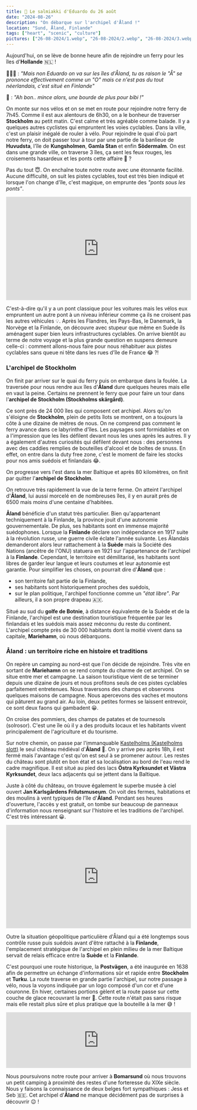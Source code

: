 ```yaml
---
title: 🍬 Le salmiakki d'Eduardo du 26 août
date: "2024-08-26"
description: "On débarque sur l'archipel d'Åland !"
location: "Sund, Åland, Finlande"
tags: ["heart", "scenic", "culture"]
pictures: ["26-08-2024/1.webp", "26-08-2024/2.webp", "26-08-2024/3.webp", "26-08-2024/4.webp", "26-08-2024/5.webp", "26-08-2024/6.webp", "26-08-2024/7.webp", "26-08-2024/8.webp", "26-08-2024/9.webp"]
---
```


Aujourd'hui, on se lève de bonne heure afin de rejoindre un ferry pour les îles d'**Hollande** 🇳🇱 !

🙅🏼‍♀️ : *"Mais non Eduardo on va sur les îles d'Åland, tu as raison le \"Å\" se prononce effectivement comme un \"O\" mais ce n'est pas du tout néerlandais, c'est situé en Finlande"*

🦩 : *"Ah bon.. mince alors, une bourde de plus pour bibi !"*

On monte sur nos vélos et on se met en route pour rejoindre notre ferry de 7h45. Comme il est aux alentours de 6h30, on a le bonheur de traverser **Stockholm** au petit matin. C'est calme et très agréable comme balade. Il y a quelques autres cyclistes qui empruntent les voies cyclables. Dans la ville, c'est un plaisir inégalé de rouler à vélo. Pour rejoindre le quai d'où part notre ferry, on doit passer tour à tour par une partie de la banlieue de **Huvudsta**, l'île de **Kungsholmen**, **Gamla Stan** et enfin **Södermalm**. On est dans une grande ville, on traverse 3 îles, ça sent les feux rouges, les croisements hasardeux et les ponts cette affaire 🤔 ?

Pas du tout 😇. On enchaîne toute notre route avec une étonnante facilité. Aucune difficulté, on suit les pistes cyclables, tout est très bien indiqué et lorsque l'on change d'île, c'est magique, on emprunte des *"ponts sous les ponts"*.

<div style="width: 100%; height: 0; position: relative; padding-bottom: 56%;"><iframe src="https://giphy.com/embed/UC047aLAbwzDi" style="top: 0; left: 0; width: 100%; height: 100%; position: absolute; border: 0;" allowfullscreen scrolling="no" allow="encrypted-media;" class="giphy-embed"></iframe></div>

C'est-à-dire qu'il y a un pont classique pour les voitures mais les vélos eux empruntent un autre pont à un niveau inférieur comme ça ils ne croisent pas les autres véhicules 💡. Après les Flandres, les Pays-Bas, le Danemark, la Norvège et la Finlande, on découvre avec stupeur que même en Suède ils aménagent super bien leurs infrastructures cyclables. On arrive bientôt au terme de notre voyage et la plus grande question en suspens demeure celle-ci : comment allons-nous faire pour nous réhabituer aux pistes cyclables sans queue ni tête dans les rues d'île de France 😂 ?! 

### L'archipel de Stockholm 
On finit par arriver sur le quai du ferry puis on embarque dans la foulée. La traversée pour nous rendre aux îles d'**Åland** dure quelques heures mais elle en vaut la peine. Certains ne prennent le ferry que pour faire un tour dans l'**archipel de Stockholm (Stockholms skärgård)**.

Ce sont près de 24 000 îles qui composent cet archipel. Alors qu'on s'éloigne de **Stockholm**, plein de petits îlots se montrent, on a toujours la côte à une dizaine de mètres de nous. On ne comprend pas comment le ferry avance dans ce labyrinthe d'îles. Les paysages sont formidables et on a l'impression que les îles défilent devant nous les unes après les autres. Il y a également d'autres curiosités qui défilent devant nous : des personnes avec des caddies remplies de bouteilles d'alcool et de boîtes de snuss. En effet, on entre dans la duty free zone, c'est le moment de faire les stocks pour nos amis suédois et finlandais 😂.

On progresse vers l'est dans la mer Baltique et après 80 kilomètres, on finit par quitter l'**archipel de Stockholm**.

On retrouve très rapidement la vue de la terre ferme. On atteint l'archipel d'**Åland**, lui aussi morcelé en de nombreuses îles, il y en aurait près de 6500 mais moins d'une centaine d'habitées. 

**Åland** bénéficie d'un statut très particulier. Bien qu'appartenant techniquement à la Finlande, la province jouit d'une autonomie gouvernementale. De plus, ses habitants sont en immense majorité suédophones. Lorsque la **Finlande** déclare son indépendance en 1917 suite à la révolution russe, une guerre civile éclate l'année suivante. Les Ålandais demanderont alors leur rattachement à la **Suède** mais la Société des Nations (ancêtre de l'ONU) statuera en 1921 sur l'appartenance de l'archipel à la **Finlande**. Cependant, le territoire est démilitarisé, les habitants sont libres de garder leur langue et leurs coutumes et leur autonomie est garantie. Pour simplifier les choses, on pourrait dire d'**Åland** que :
- son territoire fait partie de la Finlande,
- ses habitants sont historiquement proches des suédois,
- sur le plan politique, l'archipel fonctionne comme un *"état libre"*. Par ailleurs, il a son propre drapeau 🇦🇽.

Situé au sud du **golfe de Botnie**, à distance équivalente de la Suède et de la Finlande, l'archipel est une destination touristique fréquentée par les finlandais et les suédois mais assez méconnu du reste du continent. L'archipel compte près de 30 000 habitants dont la moitié vivent dans sa capitale, **Mariehamn**, où nous débarquons. 

### Åland : un territoire riche en histoire et traditions 

On repère un camping au nord-est que l'on décide de rejoindre. Très vite en sortant de **Mariehamn** on se rend compte du charme de cet archipel. On se situe entre mer et campagne. La saison touristique vient de se terminer depuis une dizaine de jours et nous profitons seuls de ces pistes cyclables parfaitement entretenues. Nous traversons des champs et observons quelques maisons de campagne. Nous apercevons des vaches et moutons qui pâturent au grand air. Au loin, deux petites formes se laissent entrevoir, ce sont deux faons qui gambadent 😀.

On croise des pommiers, des champs de patates et de tournesols (solrosor). C'est une île où il y a des produits locaux et les habitants vivent principalement de l'agriculture et du tourisme.

Sur notre chemin, on passe par l'immanquable [Kastelholms (Kastelholms slott)](https://www.museum.ax/museer-sevardheter/kastelholms-slott) le seul château médiéval d'**Åland** 🏰. On y arrive peu après 18h, il est fermé mais l'avantage c'est qu'on est seul à se promener autour. Les restes du château sont plutôt en bon état et sa localisation au bord de l'eau rend le cadre magnifique. Il est situé au pied des lacs **Östra Kyrksundet et Västra Kyrksundet**, deux lacs adjacents qui se jettent dans la Baltique.

Juste à côté du château, on trouve également le superbe musée à ciel ouvert **Jan Karlsgårdens Frilutsmuseum**. On voit des fermes, habitations et des moulins à vent typiques de l'île d'**Åland**. Pendant ses heures d'ouverture, l'accès y est gratuit, on tombe sur beaucoup de panneaux d'information nous renseignant sur l'histoire et les traditions de l'archipel. C'est très intéressant 😀.

<div style="width: 100%; height: 0; position: relative; padding-bottom: 56%;"><iframe src="https://giphy.com/embed/KKtAZiNVEeU8" style="top: 0; left: 0; width: 100%; height: 100%; position: absolute; border: 0;" allowfullscreen scrolling="no" allow="encrypted-media;" class="giphy-embed"></iframe></div>

Outre la situation géopolitique particulière d'Åland qui a été longtemps sous contrôle russe puis suédois avant d'être rattaché à la **Finlande**, l'emplacement stratégique de l'archipel en plein milieu de la mer Baltique servait de relais efficace entre la **Suède** et la **Finlande**.

C'est pourquoi une route historique, la **Postvägen**, a été inaugurée en 1638 afin de permettre un échange d'informations sûr et rapide entre **Stockholm** et **Turku**. La route traverse en grande partie l'archipel, sur notre passage à vélo, nous la voyons indiquée par un logo composé d'un cor et d'une couronne. En hiver, certaines portions gèlent et la route passe sur cette couche de glace recouvrant la mer 🧊. Cette route n'était pas sans risque mais elle restait plus sûre et plus pratique que la bouteille à la mer 😅 !

<div style="left: 0; width: 100%; height: 152px; position: relative;"><iframe src="https://open.spotify.com/embed/track/1oYYd2gnWZYrt89EBXdFiO?utm_source=oembed" style="top: 0; left: 0; width: 100%; height: 100%; position: absolute; border: 0;" allowfullscreen allow="clipboard-write; encrypted-media; fullscreen; picture-in-picture;"></iframe></div>

Nous poursuivons notre route pour arriver à **Bomarsund** où nous trouvons un petit camping à proximité des restes d'une forteresse du XIXe siècle. Nous y faisons la connaissance de deux belges fort sympathiques : Jess et Seb 🇧🇪. Cet archipel d'**Åland** ne manque décidément pas de surprises à découvrir 😉 !